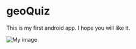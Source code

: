 geoQuiz
=======

This is my first android app. I hope you will like it.

![My image](https://www.dropbox.com/s/dfkg02ysq4u4lr1/2014-04-22%2011.25.56.png)
